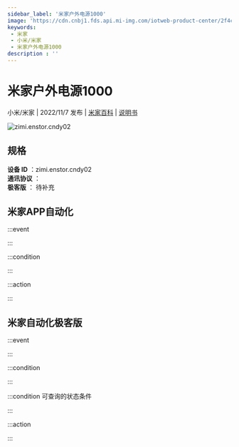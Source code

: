 ```yaml
---
sidebar_label: '米家户外电源1000'
image: 'https://cdn.cnbj1.fds.api.mi-img.com/iotweb-product-center/2f4c0aadb70bf429b119626511ca6554_1661936871449.png?GalaxyAccessKeyId=AKVGLQWBOVIRQ3XLEW&Expires=9223372036854775807&Signature=km6BAV5aSHIO4S5ZltLeyBxCIsU='
keywords: 
 - 米家
 - 小米/米家
 - 米家户外电源1000
description : ''
---
```

# 米家户外电源1000

小米/米家 | 2022/11/7 发布 | [米家百科](https://home.mi.com/webapp/content/baike/product/index.html?model=zimi.enstor.cndy02) | [说明书](https://home.mi.com/views/introduction.html?model=zimi.enstor.cndy02&region=cn)

![zimi.enstor.cndy02](https://cdn.cnbj1.fds.api.mi-img.com/iotweb-product-center/2f4c0aadb70bf429b119626511ca6554_1661936871449.png?GalaxyAccessKeyId=AKVGLQWBOVIRQ3XLEW&Expires=9223372036854775807&Signature=km6BAV5aSHIO4S5ZltLeyBxCIsU=)

## 规格  
> 
**设备 ID** ：zimi.enstor.cndy02  
**通讯协议** ：  
**极客版**  ： 待补充 


## 米家APP自动化  

:::event  

:::

:::condition  

:::

:::action   

:::

## 米家自动化极客版  

:::event  

:::

:::condition  

:::

:::condition 可查询的状态条件  

:::

:::action  

:::

        
